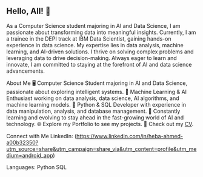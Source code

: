 ## Hello, All! 👋
As a Computer Science student majoring in AI and Data Science, I am passionate about transforming data into meaningful insights. Currently, I am a trainee in the DEPI track at IBM Data Scientist, gaining hands-on experience in data science. My expertise lies in data analysis, machine learning, and AI-driven solutions. I thrive on solving complex problems and leveraging data to drive decision-making. Always eager to learn and innovate, I am committed to staying at the forefront of AI and data science advancements.


About Me
🖥️ Computer Science Student majoring in AI and Data Science, passionate about exploring intelligent systems.
🤖 Machine Learning & AI Enthusiast working on data analysis, data science, AI algorithms, and machine learning models.
🐍 Python & SQL Developer with experience in data manipulation, analysis, and database management.
🌟 Constantly learning and evolving to stay ahead in the fast-growing world of AI and technology.
🌐 Explore my Portfolio to see my projects.
📄 Check out my [CV](https://drive.google.com/file/d/1qCwhoCb5ePsP_wmDScdev_OZjkSwfFck/view?usp=drive_link).

Connect with Me
LinkedIn: (https://www.linkedin.com/in/heba-ahmed-a00b32350?utm_source=share&utm_campaign=share_via&utm_content=profile&utm_medium=android_app)

Languages:
Python
SQL
